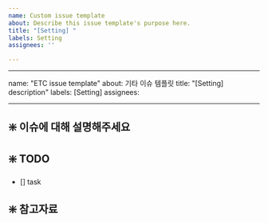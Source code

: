 ```yaml
---
name: Custom issue template
about: Describe this issue template's purpose here.
title: "[Setting] "
labels: Setting
assignees: ''

---
```


---
name: "ETC issue template"
about: 기타 이슈 템플릿
title: "[Setting] description"
labels: [Setting]
assignees: 

---
## ❇️ 이슈에 대해 설명해주세요


## ❇️ TODO
- [] task


## ❇️ 참고자료
